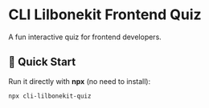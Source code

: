# CLI Lilbonekit Frontend Quiz

A fun interactive quiz for frontend developers.

## 🚀 Quick Start

Run it directly with **npx** (no need to install):

```sh
npx cli-lilbonekit-quiz
```
